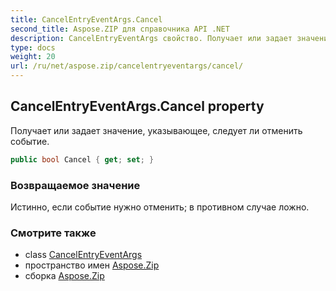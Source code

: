 ```yaml
---
title: CancelEntryEventArgs.Cancel
second_title: Aspose.ZIP для справочника API .NET
description: CancelEntryEventArgs свойство. Получает или задает значение указывающее следует ли отменить событие.
type: docs
weight: 20
url: /ru/net/aspose.zip/cancelentryeventargs/cancel/
---
```

## CancelEntryEventArgs.Cancel property

Получает или задает значение, указывающее, следует ли отменить событие.

```csharp
public bool Cancel { get; set; }
```

### Возвращаемое значение

Истинно, если событие нужно отменить; в противном случае ложно.

### Смотрите также

* class [CancelEntryEventArgs](../)
* пространство имен [Aspose.Zip](../../cancelentryeventargs/)
* сборка [Aspose.Zip](../../../)


